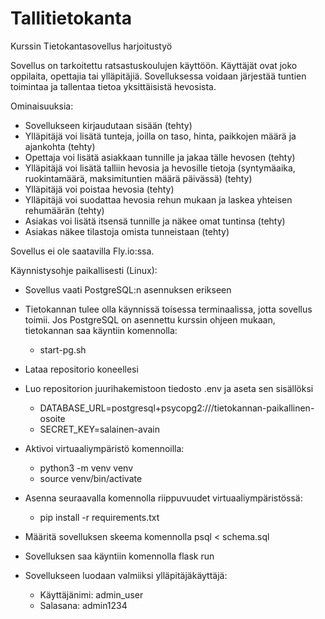 # Tallitietokanta
Kurssin Tietokantasovellus harjoitustyö

Sovellus on tarkoitettu ratsastuskoulujen käyttöön. Käyttäjät ovat joko oppilaita, opettajia tai ylläpitäjiä. Sovelluksessa voidaan järjestää tuntien toimintaa ja tallentaa tietoa yksittäisistä hevosista.

Ominaisuuksia:
- Sovellukseen kirjaudutaan sisään (tehty)
- Ylläpitäjä voi lisätä tunteja, joilla on taso, hinta, paikkojen määrä ja ajankohta (tehty)
- Opettaja voi lisätä asiakkaan tunnille ja jakaa tälle hevosen (tehty)
- Ylläpitäjä voi lisätä talliin hevosia ja hevosille tietoja (syntymäaika, ruokintamäärä, maksimituntien määrä päivässä) (tehty)
- Ylläpitäjä voi poistaa hevosia (tehty)
- Ylläpitäjä voi suodattaa hevosia rehun mukaan ja laskea yhteisen rehumäärän (tehty)
- Asiakas voi lisätä itsensä tunnille ja näkee omat tuntinsa (tehty)
- Asiakas näkee tilastoja omista tunneistaan (tehty)

Sovellus ei ole saatavilla Fly.io:ssa. 

Käynnistysohje paikallisesti (Linux):
- Sovellus vaati PostgreSQL:n asennuksen erikseen
- Tietokannan tulee olla käynnissä toisessa terminaalissa, jotta sovellus toimii. Jos PostgreSQL on asennettu kurssin ohjeen mukaan, tietokannan saa käyntiin komennolla:
  - start-pg.sh
- Lataa repositorio koneellesi
- Luo repositorion juurihakemistoon tiedosto .env ja aseta sen sisällöksi
    - DATABASE_URL=postgresql+psycopg2:///tietokannan-paikallinen-osoite
    - SECRET_KEY=salainen-avain
- Aktivoi virtuaaliympäristö komennoilla:
  - python3 -m venv venv
  - source venv/bin/activate
- Asenna seuraavalla komennolla riippuvuudet virtuaaliympäristössä:
  - pip install -r requirements.txt
- Määritä sovelluksen skeema komennolla psql < schema.sql
- Sovelluksen saa käyntiin komennolla flask run

- Sovellukseen luodaan valmiiksi ylläpitäjäkäyttäjä:
    - Käyttäjänimi: admin_user
    - Salasana: admin1234
